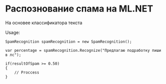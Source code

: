 # Распознование спама на ML.NET

На основее классификатора текста

Usage:

```
SpamRecognition spamRecognition = new SpamRecognition();

var percentage = spamRecognition.Recognize("Предлагаю подработку пиши в лс");

if(resultOfSpam >= 0.50)
{
    // Proccess
}

```
